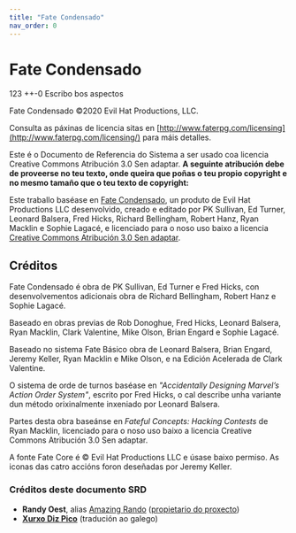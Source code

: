 ```yaml
---
title: "Fate Condensado"
nav_order: 0
---
```


# Fate Condensado

<stress>123</stress>
<fate>++-0</fate>
<aspect>Escribo bos aspectos</aspect>

Fate Condensado ©2020 Evil Hat Productions, LLC.

Consulta as páxinas de licencia sitas en [http://www.faterpg.com/licensing](http://www.faterpg.com/licensing/) para máis detalles.

Este é o Documento de Referencia do Sistema a ser usado coa licencia Creative Commons Atribución 3.0 Sen adaptar. **A seguinte atribución debe de proveerse no teu texto, onde queira que poñas o teu propio copyright e no mesmo tamaño que o teu texto de copyright:**

Este traballo baséase en [Fate Condensado](http://www.faterpg.com/), un produto de Evil Hat Productions LLC desenvolvido, creado e editado por PK Sullivan, Ed Turner, Leonard Balsera, Fred Hicks, Richard Bellingham, Robert Hanz, Ryan Macklin e Sophie Lagacé, e licenciado para o noso uso baixo a licencia [Creative Commons Atribución 3.0 Sen adaptar](https://creativecommons.org/licenses/by/3.0/deed.gl).

## Créditos

Fate Condensado é obra de PK Sullivan, Ed Turner e Fred Hicks, con desenvolvementos adicionais obra de Richard Bellingham, Robert Hanz e Sophie Lagacé.

Baseado en obras previas de Rob Donoghue, Fred Hicks, Leonard Balsera, Ryan Macklin, Clark Valentine, Mike Olson, Brian Engard e Sophie Lagacé.

Baseado no sistema Fate Básico obra de Leonard Balsera, Brian Engard, Jeremy Keller, Ryan Macklin e Mike Olson, e na Edición Acelerada de Clark Valentine.

O sistema de orde de turnos baséase en *"Accidentally Designing Marvel’s Action Order System"*, escrito por Fred Hicks, o cal describe unha variante dun método orixinalmente inxeniado por Leonard Balsera.

Partes desta obra baseánse en *Fateful Concepts: Hacking Contests* de Ryan Macklin, licenciado para o noso uso baixo a licencia Creative Commons Atribución 3.0 Sen adaptar.

A fonte Fate Core é © Evil Hat Productions LLC e úsase baixo permiso. As iconas das catro accións foron deseñadas por Jeremy Keller.

### Créditos deste documento SRD

* **Randy Oest**, alias [Amazing Rando](https://randyoest.com/) ([propietario do proxecto](https://github.com/fate-srd/fate-srd-content))
* [**Xurxo Diz Pico**](http://xurxodiz.eu) (tradución ao galego)
